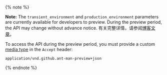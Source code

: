 {% note %}

**Note:** The `transient_environment` and `production_environment` parameters are currently available for developers to preview. During the preview period, the API may change without advance notice. 有关完整详情，请参阅[博客文章](https://developer.github.com/changes/2016-04-06-deployment-and-deployment-status-enhancements)。

To access the API during the preview period, you must provide a custom [media type](/v3/media) in the `Accept` header:

```
application/vnd.github.ant-man-preview+json
```

{% endnote %}

